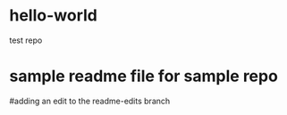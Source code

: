 # hello-world
test repo
# sample readme file for sample repo
#adding an edit to the readme-edits branch
